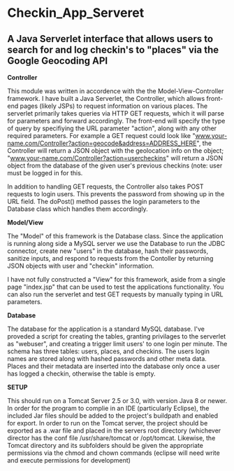 # Checkin_App_Serveret

## A Java Serverlet interface that allows users to search for and log checkin's to "places" via the Google Geocoding API

**Controller**

This module was written in accordence with the  the Model-View-Controller framework. I have built a Java Serverlet, the Controller, which allows front-end pages (likely JSPs) to request information on various places. The serverlet primarily takes queries via HTTP GET requests, which it will parse for parameters and forward accordingly. The front-end will specify the type of query by specifiying the URL parameter "action", along with any other required parameters. For example a GET request could look like "www.your-name.com/Controller?action=geocode&address=ADDRESS_HERE", the Controller will return a JSON object with the geolocation info on the object; "www.your-name.com/Controller?action=usercheckins" will return a JSON object from the database of the given user's previous checkins (note: user must be logged in for this.

In addition to handling GET requests, the Controller also takes POST requests to login users. This prevents the password from showing up in the URL field. The doPost() method passes the login parameters to the Database class which handles them accordingly.

**Model/View**

The "Model" of this framework is the Database class. Since the application is running along side a MySQL server we use the Database to run the JDBC connector, create new "users" in the database, hash their passwords, sanitize inputs, and respond to requests from the Contoller by returning JSON objects with user and "checkin" information. 
 
I have not fully constructed a "View" for this framework, aside from a single page "index.jsp" that can be used to test the applications functionality. You can also run the serverlet and test GET requests by manually typing in URL parameters.

**Database**

The database for the application is a standard MySQL database. I've proveded a script for creating the tables, granting privilages to the serverlet as "webuser", and creating a trigger limit users' to one login per minute. The schema has three tables: users, places, and checkins. The users login names are stored along with hashed passwords and other meta data. Places and their metadata are inserted into the database only once a user has logged a checkin, otherwise the table is empty.

**SETUP**

This should run on a Tomcat Server 2.5 or 3.0, with version Java 8 or newer. In order for the program to complie in an IDE (particularly Eclipse), the included Jar files should be added to the project's buildpath and enabled for export. In order to run on the Tomcat server, the project should be exported as a .war file and placed in the servers root directory (whichever director has the conf file /usr/share/tomcat or /opt/tomcat. Likewise, the Tomcat directory and its subfolders should be given the appropriate permissions via the chmod and chown commands (eclipse will need write and execute permissions for development)
